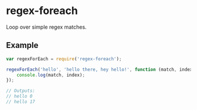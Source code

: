 # regex-foreach

Loop over simple regex matches.

## Example

``` javascript
var regexForEach = require('regex-foreach');

regexForEach('hello', 'hello there, hey hello!', function (match, index) {
    console.log(match, index);
});

// Outputs:
// hello 0
// hello 17
```

